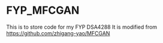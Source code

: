 # FYP_MFCGAN
This is to store code for my FYP DSA4288
It is modified from https://github.com/zhigang-yao/MFCGAN
